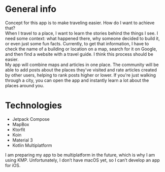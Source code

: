 # General info
Concept for this app is to make traveling easier. How do I want to achieve that? <br>
When I travel to a place, I want to learn the stories behind the things I see. I need some context: what happened there, why someone decided to build it, or even just some fun facts.
Currently, to get that information, I have to check the name of a building or location on a map, search for it on Google, and then find a website with a travel guide. I think this process should be easier. <br>
My app will combine maps and articles in one place. The community will be able to add posts about the places they've visited and rate articles created by other users, helping to rank posts higher or lower.
If you're just walking through a city, you can open the app and instantly learn a lot about the places around you.

# Technologies
<ul>
  <li>Jetpack Compose</li>
  <li>MapBox</li>
  <li>Ktorfit</li>
  <li>Koin</li>
  <li>Material 3</li>
  <li>Kotlin Multiplatform</li>
</ul>
I am preparing my app to be multiplatform in the future, which is why I am using KMP. Unfortunately, I don’t have macOS yet, so I can’t develop an app for iOS.


